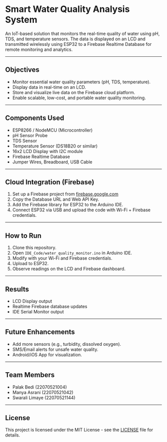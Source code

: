 # Smart Water Quality Analysis System

An IoT-based solution that monitors the real-time quality of water using pH, TDS, and temperature sensors. The data is displayed on an LCD and transmitted wirelessly using ESP32 to a Firebase Realtime Database for remote monitoring and analytics.

---

## Objectives

- Monitor essential water quality parameters (pH, TDS, temperature).
- Display data in real-time on an LCD.
- Store and visualize live data on the Firebase cloud platform.
- Enable scalable, low-cost, and portable water quality monitoring.

---

## Components Used

- ESP8266 / NodeMCU (Microcontroller)
- pH Sensor Probe
- TDS Sensor
- Temperature Sensor (DS18B20 or similar)
- 16x2 LCD Display with I2C module
- Firebase Realtime Database
- Jumper Wires, Breadboard, USB Cable

---

## Cloud Integration (Firebase)

1. Set up a Firebase project from [firebase.google.com](https://firebase.google.com/)
2. Copy the Database URL and Web API Key.
3. Add the Firebase library for ESP32 to the Arduino IDE.
4. Connect ESP32 via USB and upload the code with Wi-Fi + Firebase credentials.

---

## How to Run

1. Clone this repository.
2. Open `IDE_Code/water_quality_monitor.ino` in Arduino IDE.
3. Modify with your Wi-Fi and Firebase credentials.
4. Upload to ESP32.
5. Observe readings on the LCD and Firebase dashboard.

---

## Results

- LCD Display output
- Realtime Firebase database updates
- IDE Serial Monitor output

---

## Future Enhancements

- Add more sensors (e.g., turbidity, dissolved oxygen).
- SMS/Email alerts for unsafe water quality.
- Android/iOS App for visualization.

---

## Team Members

- Palak Bedi (22070521004)
- Manya Asrani (22070521042)
- Swarali Limaye (22070521144)

---

## License

This project is licensed under the MIT License - see the [LICENSE](LICENSE) file for details.



